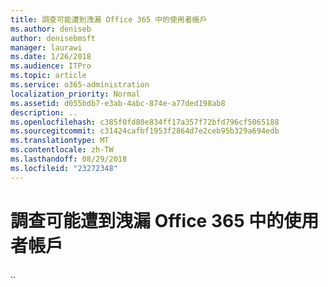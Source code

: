 ```yaml
---
title: 調查可能遭到洩漏 Office 365 中的使用者帳戶
ms.author: deniseb
author: denisebmsft
manager: laurawi
ms.date: 1/26/2018
ms.audience: ITPro
ms.topic: article
ms.service: o365-administration
localization_priority: Normal
ms.assetid: d055bdb7-e3ab-4abc-874e-a77ded198ab8
description: ..
ms.openlocfilehash: c385f0fd80e834ff17a357f72bfd796cf5065188
ms.sourcegitcommit: c31424cafbf1953f2864d7e2ceb95b329a694edb
ms.translationtype: MT
ms.contentlocale: zh-TW
ms.lasthandoff: 08/29/2018
ms.locfileid: "23272348"
---
```

# <a name="investigate-a-user-account-that-might-be-compromised-in-office-365"></a>調查可能遭到洩漏 Office 365 中的使用者帳戶

..
  

